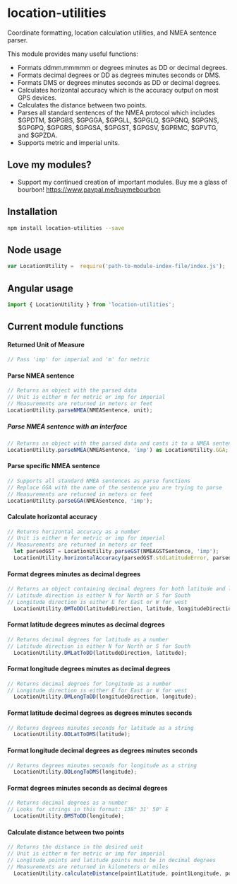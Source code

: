 # location-utilities
Coordinate formatting, location calculation utilities, and NMEA sentence parser.

This module provides many useful functions:
- Formats ddmm.mmmmm or degrees minutes as DD or decimal degrees. 
- Formats decimal degrees or DD as degrees minutes seconds or DMS.
- Formats DMS or degrees minutes seconds as DD or decimal degrees. 
- Calculates horizontal accuracy which is the accuracy output on most GPS devices.
- Calculates the distance between two points.
- Parses all standard sentences of the NMEA protocol which includes $GPDTM, $GPGBS, $GPGGA, $GPGLL, $GPGLQ, $GPGNQ, $GPGNS, $GPGPQ, $GPGRS, $GPGSA, 
  $GPGST, $GPGSV, $GPRMC, $GPVTG, and $GPZDA. 
- Supports metric and imperial units.

## Love my modules?
- Support my continued creation of important modules. Buy me a glass of bourbon!
https://www.paypal.me/buymebourbon

## Installation
```sh
npm install location-utilities --save
```

## Node usage
```js
var LocationUtility =  require('path-to-module-index-file/index.js');
```
## Angular usage
``` ts
import { LocationUtility } from 'location-utilities';
```

## Current module functions

#### Returned Unit of Measure
```ts
// Pass 'imp' for imperial and 'm' for metric
```
#### Parse NMEA sentence
```ts
// Returns an object with the parsed data
// Unit is either m for metric or imp for imperial
// Measurements are returned in meters or feet
LocationUtility.parseNMEA(NMEASentence, unit);
```
##### Parse NMEA sentence with an interface
```ts
// Returns an object with the parsed data and casts it to a NMEA sentence interface
LocationUtility.parseNMEA(NMEASentence, 'imp') as LocationUtility.GGA;
```
#### Parse specific NMEA sentence
```ts
// Supports all standard NMEA sentences as parse functions
// Replace GGA with the name of the sentence you are trying to parse
// Measurements are returned in meters or feet
LocationUtility.parseGGA(NMEASentence, 'imp');
```
#### Calculate horizontal accuracy
```ts
// Returns horizontal accuracy as a number
// Unit is either m for metric or imp for imperial
// Measurements are returned in meters or feet
  let parsedGST = LocationUtility.parseGST(NMEAGSTSentence, 'imp');
  LocationUtility.horizontalAccuracy(parsedGST.stdLatitudeError, parsedGST.stdLongitudeError, 'imp');
```
#### Format degrees minutes as decimal degrees 
```ts
// Returns an object containing decimal degrees for both latitude and longitude
// Latitude direction is either N for North or S for South
// Longitude direction is either E for East or W for west
  LocationUtility.DMToDD(latitudeDirection, latitude, longitudeDirection, longitude);
```
#### Format latitude degrees minutes as decimal degrees
```ts
// Returns decimal degrees for latitude as a number
// Latitude direction is either N for North or S for South
  LocationUtility.DMLatToDD(latitudeDirection, latitude);
```
#### Format longitude degrees minutes as decimal degrees
```ts
// Returns decimal degrees for longitude as a number
// Longitude direction is either E for East or W for west
  LocationUtility.DMLongToDD(longitudeDirection, longitude);
```
#### Format latitude decimal degrees as degrees minutes seconds
```ts
// Returns degrees minutes seconds for latitude as a string
  LocationUtility.DDLatToDMS(latitude);
```
#### Format longitude decimal degrees as degrees minutes seconds
```ts
// Returns degrees minutes seconds for longitude as a string
  LocationUtility.DDLongToDMS(longitude);
```
#### Format degrees minutes seconds as decimal degrees
```ts
// Returns decimal degrees as a number
// Looks for strings in this format: 138° 31' 50" E
  LocationUtility.DMSToDD(longitude);
```
#### Calculate distance between two points
```ts
// Returns the distance in the desired unit
// Unit is either m for metric or imp for imperial
// Longitude points and latitude points must be in decimal degrees
// Measurements are returned in kilometers or miles
  LocationUtility.calculateDistance(point1Latitude, point1Longitude, point2Latitude, point2Longitude, unit);
```